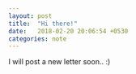 ```yaml
---
layout: post
title:  "Hi there!"
date:   2018-02-20 20:06:54 +0530
categories: note
---
```


I will post a new letter soon.. :)
